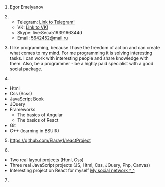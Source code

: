 1. Egor Emelyanov

2.
   * Telegram: [Link to Telegram!](https://t.me/Elaray)
   * VK: [Link to VK!](https://vk.com/elaray)
   * Skype:  live:8eca51939166344d
   * Email: 5642452@mail.ru

3. I like programming, because I have the freedom of action and can create what comes to my mind. For me programming it is solving interesting tasks. I can work with interesting people and share knowledge with them. Also, be a programmer - be a highly paid specialist with a good social package.

4.
  - Html
  - Css (Scss)
  - JavaScript [Book](https://learn.javascript.ru/)
  - JQuery
  - Frameworks
    - The basics of Angular
    - The basics of React
  - Git
  - C++ (learning in BSUIR)

5. https://github.com/Elaray1/reactProject

6.
  * Two real layout projects (Html, Css)
  * Three real JavaScript projects (JS, Html, Css, JQuery, Php, Canvas)
  * Interesting project on React for myself [My social network ^_^](https://github.com/Elaray1/reactProject)
7.
